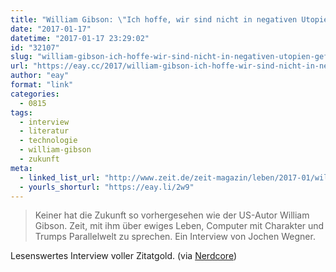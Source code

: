```yaml
---
title: "William Gibson: \"Ich hoffe, wir sind nicht in negativen Utopien gefangen\""
date: "2017-01-17"
datetime: "2017-01-17 23:29:02"
id: "32107"
slug: "william-gibson-ich-hoffe-wir-sind-nicht-in-negativen-utopien-gefangen"
url: "https://eay.cc/2017/william-gibson-ich-hoffe-wir-sind-nicht-in-negativen-utopien-gefangen/"
author: "eay"
format: "link"
categories:
  - 0815
tags:
  - interview
  - literatur
  - technologie
  - william-gibson
  - zukunft
meta:
  - linked_list_url: "http://www.zeit.de/zeit-magazin/leben/2017-01/william-gibson-science-fiction-neuromancer-cyberspace-futurist"
  - yourls_shorturl: "https://eay.li/2w9"
---
```


> Keiner hat die Zukunft so vorhergesehen wie der US-Autor William Gibson. Zeit, mit ihm über ewiges Leben, Computer mit Charakter und Trumps Parallelwelt zu sprechen. Ein Interview von Jochen Wegner.

Lesenswertes Interview voller Zitatgold. (via [Nerdcore](http://www.nerdcore.de/2017/01/12/william-gibson-ueber-die-bizarre-neue-realitaet/))
